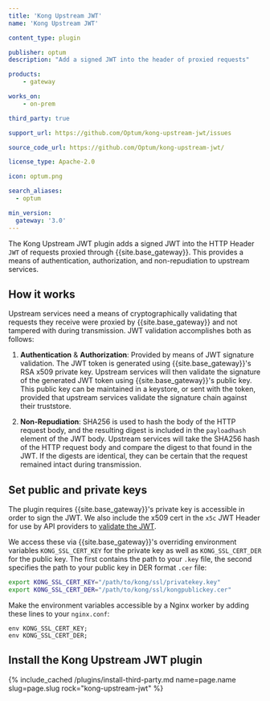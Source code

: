 ```yaml
---
title: 'Kong Upstream JWT'
name: 'Kong Upstream JWT'

content_type: plugin

publisher: optum
description: "Add a signed JWT into the header of proxied requests"

products:
    - gateway

works_on:
    - on-prem

third_party: true

support_url: https://github.com/Optum/kong-upstream-jwt/issues

source_code_url: https://github.com/Optum/kong-upstream-jwt/

license_type: Apache-2.0

icon: optum.png

search_aliases:
  - optum

min_version:
  gateway: '3.0'
---
```


The Kong Upstream JWT plugin adds a signed JWT into the HTTP Header `JWT` of requests proxied through {{site.base_gateway}}. 
This provides a means of authentication, authorization, and non-repudiation to upstream services.

## How it works

Upstream services need a means of cryptographically validating that requests they receive were proxied by {{site.base_gateway}} and not tampered with during transmission. 
JWT validation accomplishes both as follows:

1. **Authentication** & **Authorization**: Provided by means of JWT signature validation. 
The JWT token is generated using {{site.base_gateway}}'s RSA x509 private key.
Upstream services will then validate the signature of the generated JWT token using {{site.base_gateway}}'s public key. 
This public key can be maintained in a keystore, or sent with the token, provided that upstream services validate the signature chain against their truststore.

2. **Non-Repudiation**: SHA256 is used to hash the body of the HTTP request body, and the resulting digest is included in the `payloadhash` element of the JWT body. 
Upstream services will take the SHA256 hash of the HTTP request body and compare the digest to that found in the JWT. 
If the digests are identical, they can be certain that the request remained intact during transmission.

## Set public and private keys

The plugin requires {{site.base_gateway}}'s private key is accessible in order to sign the JWT. 
We also include the x509 cert in the `x5c` JWT Header for use by API providers to [validate the JWT](https://tools.ietf.org/html/rfc7515#section-4.1.6). 

We access these via {{site.base_gateway}}'s overriding environment variables `KONG_SSL_CERT_KEY` for the private key as well as `KONG_SSL_CERT_DER` for the public key. 
The first contains the path to your `.key` file, the second specifies the path to your public key in DER format `.cer` file:

```bash
export KONG_SSL_CERT_KEY="/path/to/kong/ssl/privatekey.key"
export KONG_SSL_CERT_DER="/path/to/kong/ssl/kongpublickey.cer"
```

Make the environment variables accessible by a Nginx worker by adding these lines to your `nginx.conf`:

```
env KONG_SSL_CERT_KEY;
env KONG_SSL_CERT_DER;
```

## Install the Kong Upstream JWT plugin

{% include_cached /plugins/install-third-party.md name=page.name slug=page.slug rock="kong-upstream-jwt" %}